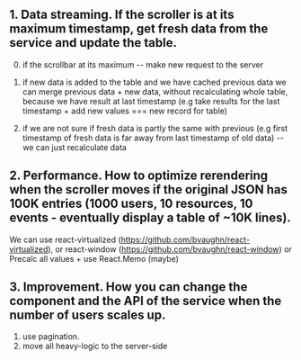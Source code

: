 ## 1. Data streaming. If the scroller is at its maximum timestamp, get fresh data from the service and update the table.

0. if the scrollbar at its maximum -- make new request to the server

1. if new data is added to the table and we have cached previous data we can merge previous data + new data, without recalculating whole table,
because we have result at last timestamp (e.g take results for the last timestamp + add new values === new record for table)

2. if we are not sure if fresh data is partly the same with previous (e.g first timestamp of fresh data is far away from last timestamp of old data) -- we can just recalculate data

## 2. Performance. How to optimize rerendering when the scroller moves if the original JSON has 100K entries (1000 users, 10 resources, 10 events - eventually display a table of ~10K lines).

We can use react-virtualized (https://github.com/bvaughn/react-virtualized), or react-window (https://github.com/bvaughn/react-window)
or
Precalc all values + use React.Memo (maybe)

## 3. Improvement. How you can change the component and the API of the service when the number of users scales up.

1. use pagination. 
2. move all heavy-logic to the server-side